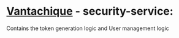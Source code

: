 <h1> <u>Vantachique</u> - security-service:</h1>
<p>Contains the token generation logic and User management logic</p>